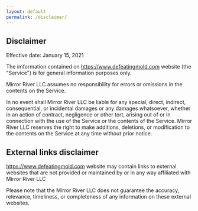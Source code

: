 ```yaml
---
layout: default
permalink: /disclaimer/
---
```


## Disclaimer

Effective date: January 15, 2021

The imformation contained on https://www.defeatingmold.com website (the "Service") is for general information purposes only.

Mirror River LLC assumes no responsibility for errors or omissions in the contents on the Service.

In no event shall Mirror River LLC be liable for any special, direct, indirect, consequential, or incidental damages or any damages whatsoever, whether in an action of contract, negligence or other tort, arising out of or in connection with the use of the Service or the contents of the Service. Mirror River LLC reserves the right to make additions, deletions, or modification to the contents on the Service at any time without prior notice.

## External links disclaimer

https://www.defeatingmold.com website may contain links to external websites that are not provided or maintained by or in any way affiliated with Mirror River LLC

Please note that the Mirror River LLC does not guarantee the accuracy, relevance, timeliness, or completeness of any information on these external websites.